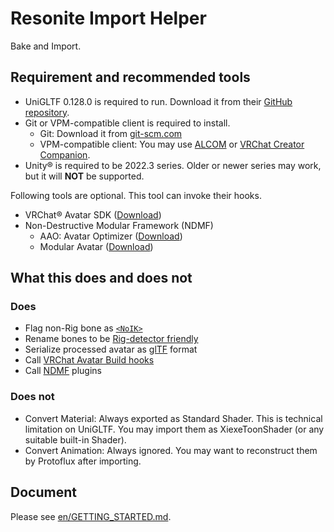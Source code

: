 # Resonite Import Helper
Bake and Import.

## Requirement and recommended tools
* UniGLTF 0.128.0 is required to run. Download it from their [GitHub repository][unigltf-release].
* Git or VPM-compatible client is required to install.
    * Git: Download it from [git-scm.com](https://git-scm.com/downloads)
    * VPM-compatible client: You may use [ALCOM](https://vcc.docs.vrchat.com/guides/getting-started) or [VRChat Creator Companion](https://vcc.docs.vrchat.com/guides/getting-started).
* Unity® is required to be 2022.3 series. Older or newer series may work, but it will **NOT** be supported.

Following tools are optional. This tool can invoke their hooks.
* VRChat® Avatar SDK ([Download](https://creators.vrchat.com/sdk/))
* Non-Destructive Modular Framework (NDMF)
  * AAO: Avatar Optimizer ([Download](https://vpm.anatawa12.com/avatar-optimizer/en/))
  * Modular Avatar ([Download](https://modular-avatar.nadena.dev/))

[unigltf-release]: https://github.com/vrm-c/UniVRM/releases/tag/v0.128.0
## What this does and does not
### Does
* Flag non-Rig bone as [`<NoIK>`][NOIK]
* Rename bones to be [Rig-detector friendly](https://wiki.resonite.com/Humanoid_Rig_Requirements_for_IK#Bone_Requirements)
* Serialize processed avatar as [glTF](https://www.khronos.org/gltf/) format
* Call [VRChat Avatar Build hooks](https://creators.vrchat.com/sdk/build-pipeline-callbacks-and-interfaces/)
* Call [NDMF](https://ndmf.nadena.dev/) plugins

[NOIK]: https://wiki.resonite.com/Humanoid_Rig_Requirements_for_IK#Ignoring_Bones

### Does not
* Convert Material: Always exported as Standard Shader. This is technical limitation on UniGLTF. You may import them as XiexeToonShader (or any suitable built-in Shader).
* Convert Animation: Always ignored. You may want to reconstruct them by Protoflux after importing.

## Document
Please see [en/GETTING_STARTED.md](./Documentation~/en/user/getting_started/GETTING_STARTED.md).
